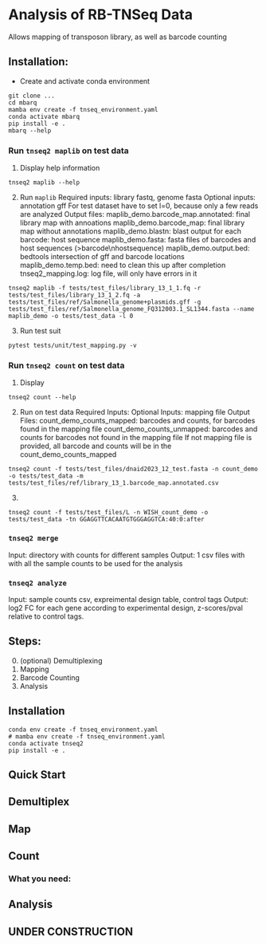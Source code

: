 # Analysis of RB-TNSeq Data

Allows mapping of transposon library, as well as barcode counting


## Installation:

- Create and activate conda environment 
```
git clone ...
cd mbarq
mamba env create -f tnseq_environment.yaml
conda activate mbarq
pip install -e .
mbarq --help

```
### Run `tnseq2 maplib` on test data

1. Display help information

```
tnseq2 maplib --help

```
2. Run `maplib`
    Required inputs: library fastq, genome fasta
    Optional inputs: annotation gff
    For test dataset have to set l=0, because only a few reads are analyzed
    Output files: 
        maplib_demo.barcode_map.annotated: final library map with annoations
        maplib_demo.barcode_map: final library map without annotations
        maplib_demo.blastn: blast output for each barcode: host sequence 
        maplib_demo.fasta: fasta files of barcodes and host sequences (>barcode\nhostsequence)
        maplib_demo.output.bed: bedtools intersection of gff and barcode locations
        maplib_demo.temp.bed: need to clean this up after completion
        tnseq2_mapping.log: log file, will only have errors in it

```
tnseq2 maplib -f tests/test_files/library_13_1_1.fq -r tests/test_files/library_13_1_2.fq -a tests/test_files/ref/Salmonella_genome+plasmids.gff -g tests/test_files/ref/Salmonella_genome_FQ312003.1_SL1344.fasta --name maplib_demo -o tests/test_data -l 0

```
3. Run test suit

```
pytest tests/unit/test_mapping.py -v
```

### Run `tnseq2 count` on test data
1. Display 
```
tnseq2 count --help
```

2. Run on test data
    Required Inputs:
    Optional Inputs: mapping file 
    Output Files:
        count_demo_counts_mapped: barcodes and counts, for barcodes found in the mapping file
        count_demo_counts_unmapped: barcodes and counts for barcodes not found in the mapping file
        If not mapping file is provided, all barcode and counts will be in the count_demo_counts_mapped
        
```
tnseq2 count -f tests/test_files/dnaid2023_12_test.fasta -n count_demo -o tests/test_data -m tests/test_files/ref/library_13_1.barcode_map.annotated.csv
```

3. 

```
tnseq2 count -f tests/test_files/L -n WISH_count_demo -o tests/test_data -tn GGAGGTTCACAATGTGGGAGGTCA:40:0:after

```


### `tnseq2 merge`

 Input: directory with counts for different samples
 Output: 1 csv files with with all the sample counts to be used for the analysis
 
### `tnseq2 analyze`

Input: sample counts csv, expreimental design table, control tags 
Output: log2 FC for each gene according to experimental design, z-scores/pval relative to control tags. 


## Steps:

0. (optional) Demultiplexing
1. Mapping
2. Barcode Counting
3. Analysis
 
 
## Installation

```
conda env create -f tnseq_environment.yaml
# mamba env create -f tnseq_environment.yaml
conda activate tnseq2
pip install -e . 

```


## Quick Start



## Demultiplex

## Map


## Count

### What you need:

## Analysis

## UNDER CONSTRUCTION
